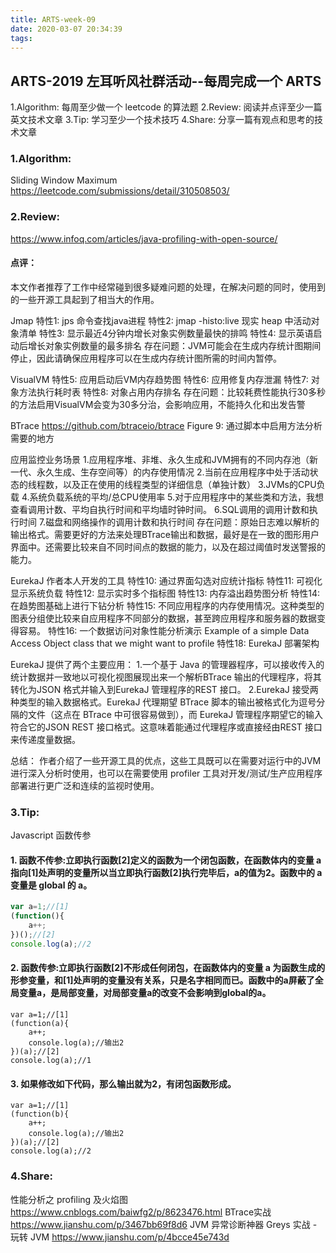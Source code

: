 ```yaml
---
title: ARTS-week-09
date: 2020-03-07 20:34:39
tags:
---
```


## ARTS-2019 左耳听风社群活动--每周完成一个 ARTS
1.Algorithm: 每周至少做一个 leetcode 的算法题
2.Review: 阅读并点评至少一篇英文技术文章
3.Tip: 学习至少一个技术技巧
4.Share: 分享一篇有观点和思考的技术文章

### 1.Algorithm:

Sliding Window Maximum https://leetcode.com/submissions/detail/310508503/

### 2.Review:

https://www.infoq.com/articles/java-profiling-with-open-source/

#### 点评：

本文作者推荐了工作中经常碰到很多疑难问题的处理，在解决问题的同时，使用到的一些开源工具起到了相当大的作用。

Jmap 
特性1: jps 命令查找java进程
特性2: jmap -histo:live 现实 heap 中活动对象清单
特性3: 显示最近4分钟内增长对象实例数量最快的排鸣
特性4: 显示英语启动后增长对象实例数量的最多排名
存在问题：JVM可能会在生成内存统计图期间停止，因此请确保应用程序可以在生成内存统计图所需的时间内暂停。

VisualVM
特性5: 应用启动后VM内存趋势图
特性6: 应用修复内存泄漏
特性7: 对象方法执行耗时表
特性8: 对象占用内存排名
存在问题：比较耗费性能执行30多秒的方法启用VisualVM会变为30多分治，会影响应用，不能持久化和出发告警

BTrace https://github.com/btraceio/btrace
Figure 9: 通过脚本中启用方法分析需要的地方

应用监控业务场景
1.应用程序堆、非堆、永久生成和JVM拥有的不同内存池（新一代、永久生成、生存空间等）的内存使用情况
2.当前在应用程序中处于活动状态的线程数，以及正在使用的线程类型的详细信息（单独计数）
3.JVMs的CPU负载
4.系统负载系统的平均/总CPU使用率
5.对于应用程序中的某些类和方法，我想查看调用计数、平均自执行时间和平均墙时钟时间。
6.SQL调用的调用计数和执行时间
7.磁盘和网络操作的调用计数和执行时间
存在问题：原始日志难以解析的输出格式。需要更好的方法来处理BTrace输出和数据，最好是在一致的图形用户界面中。还需要比较来自不同时间点的数据的能力，以及在超过阈值时发送警报的能力。

EurekaJ 作者本人开发的工具
特性10: 通过界面勾选对应统计指标
特性11: 可视化显示系统负载
特性12: 显示实时多个指标图
特性13: 内存溢出趋势图分析
特性14: 在趋势图基础上进行下钻分析
特性15: 不同应用程序的内存使用情况。这种类型的图表分组使比较来自应用程序不同部分的数据，甚至跨应用程序和服务器的数据变得容易。
特性16: 一个数据访问对象性能分析演示 Example of a simple Data Access Object class that we might want to profile
特性18: EurekaJ 部署架构

EurekaJ 提供了两个主要应用：
1.一个基于 Java 的管理器程序，可以接收传入的统计数据并一致地以可视化视图展现出来一个解析BTrace 输出的代理程序，将其转化为JSON 格式并输入到EurekaJ 管理程序的REST 接口。
2.EurekaJ 接受两种类型的输入数据格式。EurekaJ 代理期望 BTrace 脚本的输出被格式化为逗号分隔的文件（这点在 BTrace 中可很容易做到），而 EurekaJ 管理程序期望它的输入符合它的JSON REST 接口格式。这意味着能通过代理程序或直接经由REST 接口来传递度量数据。

总结：
作者介绍了一些开源工具的优点，这些工具既可以在需要对运行中的JVM进行深入分析时使用，也可以在需要使用 profiler  工具对开发/测试/生产应用程序部署进行更广泛和连续的监视时使用。

### 3.Tip:

Javascript 函数传参

#### 1. 函数不传参:立即执行函数[2]定义的函数为一个闭包函数，在函数体内的变量 a 指向[1]处声明的变量所以当立即执行函数[2]执行完毕后，a的值为2。函数中的 a 变量是 global 的 a。
``` javascript
var a=1;//[1]
(function(){
    a++;
})();//[2]
console.log(a);//2
```

#### 2. 函数传参:立即执行函数[2]不形成任何闭包，在函数体内的变量 a 为函数生成的形参变量，和[1]处声明的变量没有关系，只是名字相同而已。函数中的a屏蔽了全局变量a，是局部变量，对局部变量a的改变不会影响到global的a。
``` shell
var a=1;//[1]
(function(a){    
    a++;
    console.log(a);//输出2
})(a);//[2]
console.log(a);//1
```

#### 3. 如果修改如下代码，那么输出就为2，有闭包函数形成。
``` shell
var a=1;//[1]
(function(b){    
    a++;
    console.log(a);//输出2
})(a);//[2]
console.log(a);//2
```

### 4.Share:

性能分析之 profiling 及火焰图
https://www.cnblogs.com/baiwfg2/p/8623476.html
BTrace实战
https://www.jianshu.com/p/3467bb69f8d6
JVM 异常诊断神器 Greys 实战 - 玩转 JVM
https://www.jianshu.com/p/4bcce45e743d
